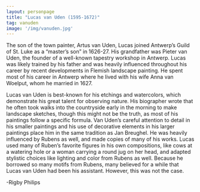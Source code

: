 ```yaml
---
layout: personpage
title: "Lucas van Uden (1595-1672)"
tag: vanuden
image: '/img/vanuden.jpg'
---
```


The son of the town painter, Artus van Uden, Lucas joined Antwerp’s Guild of St. Luke as a “master’s son” in 1626-27. His grandfather was Pieter van Uden, the founder of a well-known tapestry workshop in Antwerp. Lucas was likely trained by his father and was heavily influenced throughout his career by recent developments in Flemish landscape painting. He spent most of his career in Antwerp where he lived with his wife Anna van Woelput, whom he married in 1627. 

Lucas van Uden is best-known for his etchings and watercolors, which demonstrate his great talent for observing nature. His biographer wrote that he often took walks into the countryside early in the morning to make landscape sketches, though this might not be the truth, as most of his paintings follow a specific formula. Van Uden’s careful attention to detail in his smaller paintings and his use of decorative elements in his larger paintings place him in the same tradition as Jan Breughel. He was heavily influenced by Rubens as well, and made copies of many of his works. Lucas used many of Ruben’s favorite figures in his own compositions, like cows at a watering hole or a woman carrying a round jug on her head, and adapted stylistic choices like lighting and color from Rubens as well. Because he borrowed so many motifs from Rubens, many believed for a while that Lucas van Uden had been his assistant. However, this was not the case. 

-Rigby Philips